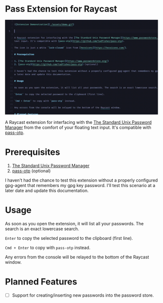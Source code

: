 # Pass Extension for Raycast

![Extension Demonstration](./assets/demo.gif)

A Raycast extension for interfacing with the [The Standard Unix Password Manager](https://www.passwordstore.org/) from the comfort of your floating text input. It's compatible with [pass-otp](https://github.com/tadfisher/pass-otp).

# Prerequisites

1. [The Standard Unix Password Manager](https://www.passwordstore.org/)
2. [pass-otp](https://github.com/tadfisher/pass-otp) (optional)

I haven't had the chance to test this extension without a properly configured gpg-agent that remembers my gpg key password. I'll test this scenario at a later date and update this documentation.

# Usage

As soon as you open the extension, it will list all your passwords. The search is an exact lowercase search.

`Enter` to copy the selected password to the clipboard (first line).

`Cmd + Enter` to copy with `pass-otp` instead.

Any errors from the console will be relayed to the bottom of the Raycast window.

# Planned Features

- [ ] Support for creating/inserting new passwords into the password store.

